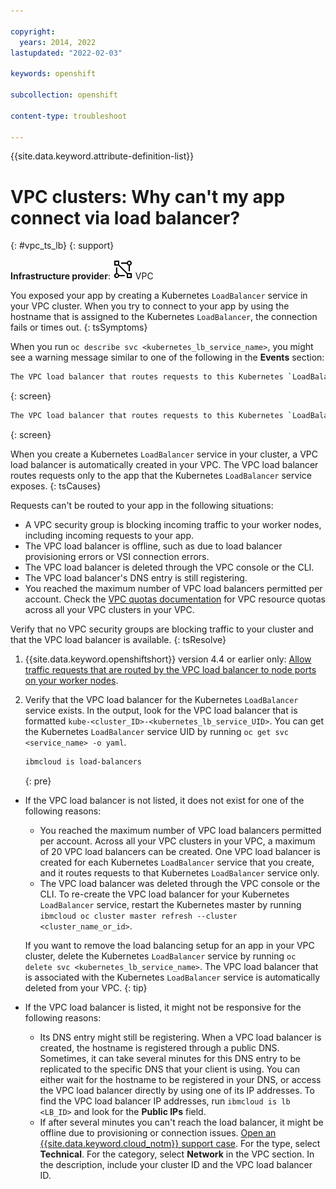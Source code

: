 ```yaml
---

copyright: 
  years: 2014, 2022
lastupdated: "2022-02-03"

keywords: openshift

subcollection: openshift

content-type: troubleshoot

---
```


{{site.data.keyword.attribute-definition-list}}


# VPC clusters: Why can't my app connect via load balancer?
{: #vpc_ts_lb}
{: support}

**Infrastructure provider**: ![VPC infrastructure provider icon.](images/icon-vpc-2.svg) VPC

You exposed your app by creating a Kubernetes `LoadBalancer` service in your VPC cluster. When you try to connect to your app by using the hostname that is assigned to the Kubernetes `LoadBalancer`, the connection fails or times out.
{: tsSymptoms}

When you run `oc describe svc <kubernetes_lb_service_name>`, you might see a warning message similar to one of the following in the **Events** section:

```sh
The VPC load balancer that routes requests to this Kubernetes `LoadBalancer` service is offline.
```
{: screen}

```sh
The VPC load balancer that routes requests to this Kubernetes `LoadBalancer` service was deleted from your VPC.
```
{: screen}


When you create a Kubernetes `LoadBalancer` service in your cluster, a VPC load balancer is automatically created in your VPC. The VPC load balancer routes requests only to the app that the Kubernetes `LoadBalancer` service exposes.
{: tsCauses}

Requests can't be routed to your app in the following situations:
* A VPC security group is blocking incoming traffic to your worker nodes, including incoming requests to your app.
* The VPC load balancer is offline, such as due to load balancer provisioning errors or VSI connection errors.
* The VPC load balancer is deleted through the VPC console or the CLI.
* The VPC load balancer's DNS entry is still registering.
* You reached the maximum number of VPC load balancers permitted per account. Check the [VPC quotas documentation](/docs/vpc?topic=vpc-quotas#load-balancer-quotas) for VPC resource quotas across all your VPC clusters in your VPC.

Verify that no VPC security groups are blocking traffic to your cluster and that the VPC load balancer is available.
{: tsResolve}

1. {{site.data.keyword.openshiftshort}} version 4.4 or earlier only: [Allow traffic requests that are routed by the VPC load balancer to node ports on your worker nodes](/docs/openshift?topic=openshift-vpc-network-policy#security_groups).

2. Verify that the VPC load balancer for the Kubernetes `LoadBalancer` service exists. In the output, look for the VPC load balancer that is formatted `kube-<cluster_ID>-<kubernetes_lb_service_UID>`. You can get the Kubernetes `LoadBalancer` service UID by running `oc get svc <service_name> -o yaml`.
    ```sh
    ibmcloud is load-balancers
    ```
    {: pre}

- If the VPC load balancer is not listed, it does not exist for one of the following reasons:
    * You reached the maximum number of VPC load balancers permitted per account. Across all your VPC clusters in your VPC, a maximum of 20 VPC load balancers can be created. One VPC load balancer is created for each Kubernetes `LoadBalancer` service that you create, and it routes requests to that Kubernetes `LoadBalancer` service only.
    * The VPC load balancer was deleted through the VPC console or the CLI. To re-create the VPC load balancer for your Kubernetes `LoadBalancer` service, restart the Kubernetes master by running `ibmcloud oc cluster master refresh --cluster <cluster_name_or_id>`.
    
    If you want to remove the load balancing setup for an app in your VPC cluster, delete the Kubernetes `LoadBalancer` service by running `oc delete svc <kubernetes_lb_service_name>`. The VPC load balancer that is associated with the Kubernetes `LoadBalancer` service is automatically deleted from your VPC.
    {: tip}
    
- If the VPC load balancer is listed, it might not be responsive for the following reasons:
    * Its DNS entry might still be registering. When a VPC load balancer is created, the hostname is registered through a public DNS. Sometimes, it can take several minutes for this DNS entry to be replicated to the specific DNS that your client is using. You can either wait for the hostname to be registered in your DNS, or access the VPC load balancer directly by using one of its IP addresses. To find the VPC load balancer IP addresses, run `ibmcloud is lb <LB_ID>` and look for the **Public IPs** field.
    * If after several minutes you can't reach the load balancer, it might be offline due to provisioning or connection issues. [Open an {{site.data.keyword.cloud_notm}} support case](https://cloud.ibm.com/unifiedsupport/cases/add). For the type, select **Technical**. For the category, select **Network** in the VPC section. In the description, include your cluster ID and the VPC load balancer ID.





